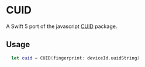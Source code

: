 # CUID

A Swift 5 port of the javascript [CUID](https://github.com/ericelliott/cuid) package.

## Usage

```swift
  let cuid = CUID(fingerprint: deviceId.uuidString)
```
